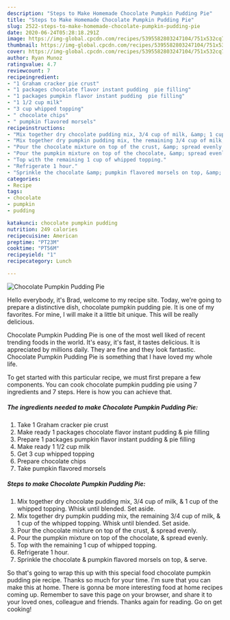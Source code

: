 ```yaml
---
description: "Steps to Make Homemade Chocolate Pumpkin Pudding Pie"
title: "Steps to Make Homemade Chocolate Pumpkin Pudding Pie"
slug: 2522-steps-to-make-homemade-chocolate-pumpkin-pudding-pie
date: 2020-06-24T05:28:18.291Z
image: https://img-global.cpcdn.com/recipes/5395582803247104/751x532cq70/chocolate-pumpkin-pudding-pie-recipe-main-photo.jpg
thumbnail: https://img-global.cpcdn.com/recipes/5395582803247104/751x532cq70/chocolate-pumpkin-pudding-pie-recipe-main-photo.jpg
cover: https://img-global.cpcdn.com/recipes/5395582803247104/751x532cq70/chocolate-pumpkin-pudding-pie-recipe-main-photo.jpg
author: Ryan Munoz
ratingvalue: 4.7
reviewcount: 7
recipeingredient:
- "1 Graham cracker pie crust"
- "1 packages chocolate flavor instant pudding  pie filling"
- "1 packages pumpkin flavor instant pudding  pie filling"
- "1 1/2 cup milk"
- "3 cup whipped topping"
- " chocolate chips"
- " pumpkin flavored morsels"
recipeinstructions:
- "Mix together dry chocolate pudding mix, 3/4 cup of milk, &amp; 1 cup of the whipped topping. Whisk until blended. Set aside."
- "Mix together dry pumpkin pudding mix, the remaining 3/4 cup of milk, &amp; 1 cup of the whipped topping. Whisk until blended. Set aside."
- "Pour the chocolate mixture on top of the crust, &amp; spread evenly."
- "Pour the pumpkin mixture on top of the chocolate, &amp; spread evenly."
- "Top with the remaining 1 cup of whipped topping."
- "Refrigerate 1 hour."
- "Sprinkle the chocolate &amp; pumpkin flavored morsels on top, &amp; serve."
categories:
- Recipe
tags:
- chocolate
- pumpkin
- pudding

katakunci: chocolate pumpkin pudding 
nutrition: 249 calories
recipecuisine: American
preptime: "PT23M"
cooktime: "PT56M"
recipeyield: "1"
recipecategory: Lunch

---
```



![Chocolate Pumpkin Pudding Pie](https://img-global.cpcdn.com/recipes/5395582803247104/751x532cq70/chocolate-pumpkin-pudding-pie-recipe-main-photo.jpg)

Hello everybody, it's Brad, welcome to my recipe site. Today, we're going to prepare a distinctive dish, chocolate pumpkin pudding pie. It is one of my favorites. For mine, I will make it a little bit unique. This will be really delicious.



Chocolate Pumpkin Pudding Pie is one of the most well liked of recent trending foods in the world. It's easy, it's fast, it tastes delicious. It is appreciated by millions daily. They are fine and they look fantastic. Chocolate Pumpkin Pudding Pie is something that I have loved my whole life.


To get started with this particular recipe, we must first prepare a few components. You can cook chocolate pumpkin pudding pie using 7 ingredients and 7 steps. Here is how you can achieve that.

<!--inarticleads1-->

##### The ingredients needed to make Chocolate Pumpkin Pudding Pie:

1. Take 1 Graham cracker pie crust
1. Make ready 1 packages chocolate flavor instant pudding &amp; pie filling
1. Prepare 1 packages pumpkin flavor instant pudding &amp; pie filling
1. Make ready 1 1/2 cup milk
1. Get 3 cup whipped topping
1. Prepare  chocolate chips
1. Take  pumpkin flavored morsels




<!--inarticleads2-->

##### Steps to make Chocolate Pumpkin Pudding Pie:

1. Mix together dry chocolate pudding mix, 3/4 cup of milk, &amp; 1 cup of the whipped topping. Whisk until blended. Set aside.
1. Mix together dry pumpkin pudding mix, the remaining 3/4 cup of milk, &amp; 1 cup of the whipped topping. Whisk until blended. Set aside.
1. Pour the chocolate mixture on top of the crust, &amp; spread evenly.
1. Pour the pumpkin mixture on top of the chocolate, &amp; spread evenly.
1. Top with the remaining 1 cup of whipped topping.
1. Refrigerate 1 hour.
1. Sprinkle the chocolate &amp; pumpkin flavored morsels on top, &amp; serve.




So that's going to wrap this up with this special food chocolate pumpkin pudding pie recipe. Thanks so much for your time. I'm sure that you can make this at home. There is gonna be more interesting food at home recipes coming up. Remember to save this page on your browser, and share it to your loved ones, colleague and friends. Thanks again for reading. Go on get cooking!
